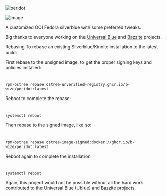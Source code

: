 ![peridot](https://github.com/b-wize/peridot/actions/workflows/build.yml/badge.svg)


![image](https://github.com/b-wize/peridot/assets/29105401/8233800a-b9bb-4d98-882c-c707cd2febd2)




A customized OCI Fedora silverblue with some preferred tweaks. 

Big thanks to everyone working on the [Universal Blue](https://github.com/ublue-os) and [Bazzite](https://github.com/ublue-os/bazzite) projects.

Rebasing
To rebase an existing Silverblue/Kinoite installation to the latest build:

First rebase to the unsigned image, to get the proper signing keys and policies installed:
# 
    rpm-ostree rebase ostree-unverified-registry:ghcr.io/b-wize/peridot:latest

Reboot to complete the rebase:
#
    systemctl reboot

Then rebase to the signed image, like so:
#
    rpm-ostree rebase ostree-image-signed:docker://ghcr.io/b-wize/peridot:latest

Reboot again to complete the installation
#
    systemctl reboot

Again, this project would not be possible without all the hard work contributed to the Universal Blue (Ublue) and Bazzite projects.
